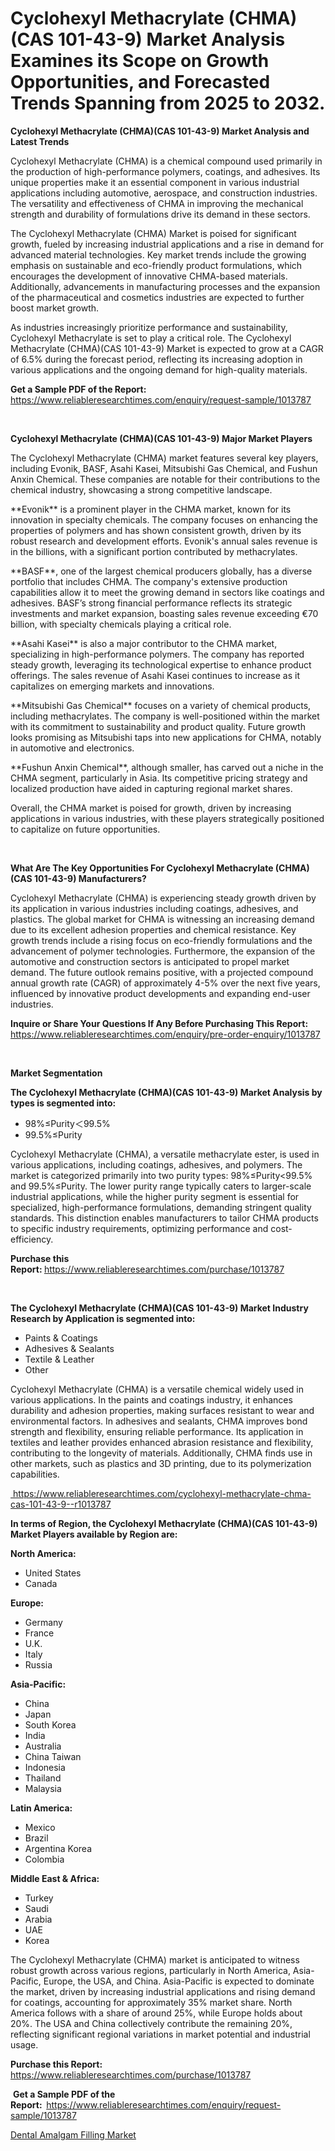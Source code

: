 <p><h1>Cyclohexyl Methacrylate (CHMA)(CAS 101-43-9) Market Analysis Examines its Scope on Growth Opportunities, and Forecasted Trends Spanning from 2025 to 2032.</h1></p><p><strong>Cyclohexyl Methacrylate (CHMA)(CAS 101-43-9) Market Analysis and Latest Trends</strong></p>
<p><p>Cyclohexyl Methacrylate (CHMA) is a chemical compound used primarily in the production of high-performance polymers, coatings, and adhesives. Its unique properties make it an essential component in various industrial applications including automotive, aerospace, and construction industries. The versatility and effectiveness of CHMA in improving the mechanical strength and durability of formulations drive its demand in these sectors.</p><p>The Cyclohexyl Methacrylate (CHMA) Market is poised for significant growth, fueled by increasing industrial applications and a rise in demand for advanced material technologies. Key market trends include the growing emphasis on sustainable and eco-friendly product formulations, which encourages the development of innovative CHMA-based materials. Additionally, advancements in manufacturing processes and the expansion of the pharmaceutical and cosmetics industries are expected to further boost market growth.</p><p>As industries increasingly prioritize performance and sustainability, Cyclohexyl Methacrylate is set to play a critical role. The Cyclohexyl Methacrylate (CHMA)(CAS 101-43-9) Market is expected to grow at a CAGR of 6.5% during the forecast period, reflecting its increasing adoption in various applications and the ongoing demand for high-quality materials.</p></p>
<p><strong>Get a Sample PDF of the Report:&nbsp;</strong> <a href="https://www.reliableresearchtimes.com/enquiry/request-sample/1013787?utm_campaign=3297&utm_medium=2&utm_source=Github&utm_content=ia&utm_term=24032025&utm_id=cyclohexyl-methacrylate-chmacas-101-43-9">https://www.reliableresearchtimes.com/enquiry/request-sample/1013787</a></p>
<p>&nbsp;</p>
<p><strong>Cyclohexyl Methacrylate (CHMA)(CAS 101-43-9) Major Market Players</strong></p>
<p><p>The Cyclohexyl Methacrylate (CHMA) market features several key players, including Evonik, BASF, Asahi Kasei, Mitsubishi Gas Chemical, and Fushun Anxin Chemical. These companies are notable for their contributions to the chemical industry, showcasing a strong competitive landscape.</p><p>**Evonik** is a prominent player in the CHMA market, known for its innovation in specialty chemicals. The company focuses on enhancing the properties of polymers and has shown consistent growth, driven by its robust research and development efforts. Evonik's annual sales revenue is in the billions, with a significant portion contributed by methacrylates.</p><p>**BASF**, one of the largest chemical producers globally, has a diverse portfolio that includes CHMA. The company's extensive production capabilities allow it to meet the growing demand in sectors like coatings and adhesives. BASF’s strong financial performance reflects its strategic investments and market expansion, boasting sales revenue exceeding €70 billion, with specialty chemicals playing a critical role.</p><p>**Asahi Kasei** is also a major contributor to the CHMA market, specializing in high-performance polymers. The company has reported steady growth, leveraging its technological expertise to enhance product offerings. The sales revenue of Asahi Kasei continues to increase as it capitalizes on emerging markets and innovations.</p><p>**Mitsubishi Gas Chemical** focuses on a variety of chemical products, including methacrylates. The company is well-positioned within the market with its commitment to sustainability and product quality. Future growth looks promising as Mitsubishi taps into new applications for CHMA, notably in automotive and electronics.</p><p>**Fushun Anxin Chemical**, although smaller, has carved out a niche in the CHMA segment, particularly in Asia. Its competitive pricing strategy and localized production have aided in capturing regional market shares.</p><p>Overall, the CHMA market is poised for growth, driven by increasing applications in various industries, with these players strategically positioned to capitalize on future opportunities.</p></p>
<p>&nbsp;</p>
<p><strong>What Are The Key Opportunities For Cyclohexyl Methacrylate (CHMA)(CAS 101-43-9) Manufacturers?</strong></p>
<p><p>Cyclohexyl Methacrylate (CHMA) is experiencing steady growth driven by its application in various industries including coatings, adhesives, and plastics. The global market for CHMA is witnessing an increasing demand due to its excellent adhesion properties and chemical resistance. Key growth trends include a rising focus on eco-friendly formulations and the advancement of polymer technologies. Furthermore, the expansion of the automotive and construction sectors is anticipated to propel market demand. The future outlook remains positive, with a projected compound annual growth rate (CAGR) of approximately 4-5% over the next five years, influenced by innovative product developments and expanding end-user industries.</p></p>
<p><strong>Inquire or Share Your Questions If Any Before Purchasing This Report:</strong> <a href="https://www.reliableresearchtimes.com/enquiry/pre-order-enquiry/1013787?utm_campaign=3297&utm_medium=2&utm_source=Github&utm_content=ia&utm_term=24032025&utm_id=cyclohexyl-methacrylate-chmacas-101-43-9">https://www.reliableresearchtimes.com/enquiry/pre-order-enquiry/1013787</a></p>
<p>&nbsp;</p>
<p><strong>Market Segmentation</strong></p>
<p><strong>The Cyclohexyl Methacrylate (CHMA)(CAS 101-43-9) Market Analysis by types is segmented into:</strong></p>
<p><ul><li>98%≤Purity＜99.5%</li><li>99.5%≤Purity</li></ul></p>
<p><p>Cyclohexyl Methacrylate (CHMA), a versatile methacrylate ester, is used in various applications, including coatings, adhesives, and polymers. The market is categorized primarily into two purity types: 98%≤Purity<99.5% and 99.5%≤Purity. The lower purity range typically caters to larger-scale industrial applications, while the higher purity segment is essential for specialized, high-performance formulations, demanding stringent quality standards. This distinction enables manufacturers to tailor CHMA products to specific industry requirements, optimizing performance and cost-efficiency.</p></p>
<p><strong>Purchase this Report:&nbsp;</strong><a href="https://www.reliableresearchtimes.com/purchase/1013787?utm_campaign=3297&utm_medium=2&utm_source=Github&utm_content=ia&utm_term=24032025&utm_id=cyclohexyl-methacrylate-chmacas-101-43-9">https://www.reliableresearchtimes.com/purchase/1013787</a></p>
<p>&nbsp;</p>
<p><strong>The Cyclohexyl Methacrylate (CHMA)(CAS 101-43-9) Market Industry Research by Application is segmented into:</strong></p>
<p><ul><li>Paints & Coatings</li><li>Adhesives & Sealants</li><li>Textile & Leather</li><li>Other</li></ul></p>
<p><p>Cyclohexyl Methacrylate (CHMA) is a versatile chemical widely used in various applications. In the paints and coatings industry, it enhances durability and adhesion properties, making surfaces resistant to wear and environmental factors. In adhesives and sealants, CHMA improves bond strength and flexibility, ensuring reliable performance. Its application in textiles and leather provides enhanced abrasion resistance and flexibility, contributing to the longevity of materials. Additionally, CHMA finds use in other markets, such as plastics and 3D printing, due to its polymerization capabilities.</p></p>
<p><a href="https://www.reliableresearchtimes.com/cyclohexyl-methacrylate-chma-cas-101-43-9--r1013787?utm_campaign=3297&utm_medium=2&utm_source=Github&utm_content=ia&utm_term=24032025&utm_id=cyclohexyl-methacrylate-chmacas-101-43-9">&nbsp;https://www.reliableresearchtimes.com/cyclohexyl-methacrylate-chma-cas-101-43-9--r1013787</a></p>
<p><strong>In terms of Region, the Cyclohexyl Methacrylate (CHMA)(CAS 101-43-9) Market Players available by Region are:</strong></p>
<p>
    <p> <strong> North America: </strong>
        <ul>
            <li>United States</li>
            <li>Canada</li>
        </ul>
        </p> 
    <p> <strong> Europe: </strong>
        <ul>
            <li>Germany</li>
            <li>France</li>
            <li>U.K.</li>
            <li>Italy</li>
            <li>Russia</li>
        </ul>
        </p> 
    <p> <strong> Asia-Pacific: </strong>
        <ul>
            <li>China</li>
            <li>Japan</li>
            <li>South Korea</li>
            <li>India</li>
            <li>Australia</li>
            <li>China Taiwan</li>
            <li>Indonesia</li>
            <li>Thailand</li>
            <li>Malaysia</li>
        </ul>
        </p> 
    <p> <strong> Latin America: </strong>
        <ul>
            <li>Mexico</li>
            <li>Brazil</li>
            <li>Argentina Korea</li>
            <li>Colombia</li>
        </ul>
        </p> 
    <p> <strong> Middle East & Africa: </strong>
        <ul>
            <li>Turkey</li>
            <li>Saudi</li>
            <li>Arabia</li>
            <li>UAE</li>
            <li>Korea</li>
        </ul>
    </p>
    </p>
<p><p>The Cyclohexyl Methacrylate (CHMA) market is anticipated to witness robust growth across various regions, particularly in North America, Asia-Pacific, Europe, the USA, and China. Asia-Pacific is expected to dominate the market, driven by increasing industrial applications and rising demand for coatings, accounting for approximately 35% market share. North America follows with a share of around 25%, while Europe holds about 20%. The USA and China collectively contribute the remaining 20%, reflecting significant regional variations in market potential and industrial usage.</p></p>
<p><strong>Purchase this Report: </strong><a href="https://www.reliableresearchtimes.com/purchase/1013787?utm_campaign=3297&utm_medium=2&utm_source=Github&utm_content=ia&utm_term=24032025&utm_id=cyclohexyl-methacrylate-chmacas-101-43-9">https://www.reliableresearchtimes.com/purchase/1013787</a></p>
<p>&nbsp;<strong>Get a Sample PDF of the Report:&nbsp;&nbsp;</strong><a href="https://www.reliableresearchtimes.com/enquiry/request-sample/1013787?utm_campaign=3297&utm_medium=2&utm_source=Github&utm_content=ia&utm_term=24032025&utm_id=cyclohexyl-methacrylate-chmacas-101-43-9">https://www.reliableresearchtimes.com/enquiry/request-sample/1013787</a></p>
<p><strong></strong></p>
<p><p><a href="https://github.com/marteionun0/Market-Research-Report-List-1/blob/main/dental-amalgam-filling-market.md?utm_campaign=3297&utm_medium=2&utm_source=Github&utm_content=ia&utm_term=24032025&utm_id=cyclohexyl-methacrylate-chmacas-101-43-9">Dental Amalgam Filling Market</a></p></p>